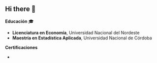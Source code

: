 ## Hi there 👋

**Educación** :mortar_board:

* **Licenciatura en Economía**, Universidad Nacional del Nordeste
* **Maestría en Estadística Aplicada**, Universidad Nacional de Córdoba

**Certificaciones**

* 

<!--
**celinecabas/celinecabas** is a ✨ _special_ ✨ repository because its `README.md` (this file) appears on your GitHub profile.

Here are some ideas to get you started:

- 🔭 I’m currently working on ...
- 🌱 I’m currently learning ...
- 👯 I’m looking to collaborate on ...
- 🤔 I’m looking for help with ...
- 💬 Ask me about ...
- 📫 How to reach me: ...
- 😄 Pronouns: ...
- ⚡ Fun fact: ...
-->

